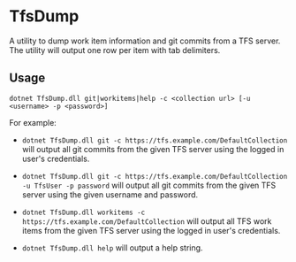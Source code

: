 # TfsDump
A utility to dump work item information and git commits from a TFS server.  The utility will output one row per item with tab delimiters.

## Usage

`dotnet TfsDump.dll git|workitems|help -c <collection url> [-u <username> -p <password>]`

For example: 
* `dotnet TfsDump.dll git -c https://tfs.example.com/DefaultCollection` will output all git commits from the given TFS server using the logged in user's credentials.

* `dotnet TfsDump.dll git -c https://tfs.example.com/DefaultCollection -u TfsUser -p password` will output all git commits from the given TFS server using the given username and password.

* `dotnet TfsDump.dll workitems -c https://tfs.example.com/DefaultCollection` will output all TFS work items from the given TFS server using the logged in user's credentials.

* `dotnet TfsDump.dll help` will output a help string.
